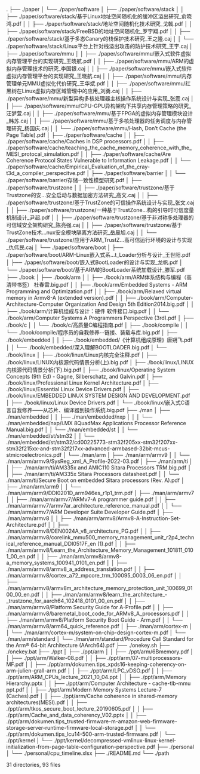 .
├── ./paper
│   └── ./paper/software
│       ├── ./paper/software/stack
│       │   ├── ./paper/software/stack/基于Linux地址空间随机化的缓冲区溢出研究_俞晓鸿.pdf
│       │   ├── ./paper/software/stack/地址空间随机化技术研究_戈戟.pdf
│       │   ├── ./paper/software/stack/FreeBSD的地址空间随机化_罗宇翔.pdf
│       │   ├── ./paper/software/stack/基于多态Canary的栈保护技术研究_王之隆.caj
│       │   └── ./paper/software/stack/Linux平台上针对栈溢出攻击的防护技术研究_王宇.caj
│       ├── ./paper/software/mmu
│       │   ├── ./paper/software/mmu/嵌入式软件虚拟内存管理平台的实现研究_王晓航.pdf
│       │   ├── ./paper/software/mmu/ARM的虚拟内存管理技术的研究_李国银.caj
│       │   ├── ./paper/software/mmu/嵌入式软件虚拟内存管理平台的实现研究_王晓航.caj
│       │   ├── ./paper/software/mmu/内存管理单元MMU虚拟化代价研究_王华斌.pdf
│       │   ├── ./paper/software/mmu/红黑树在Linux虚拟内存区域管理中的应用_刘勇.caj
│       │   ├── ./paper/software/mmu/新型异构多核处理器主核操作系统设计与实现_张震.caj
│       │   ├── ./paper/software/mmu/CPU-GPU异构架构下共享内存管理策略的研究_汪梦萱.caj
│       │   ├── ./paper/software/mmu/基于FPGA的虚拟内存管理模块设计_韩苏.caj
│       │   ├── ./paper/software/mmu/基于多核处理器的任务调度与内存管理研究_杨国庆.caj
│       │   └── ./paper/software/mmu/Hash, Don’t Cache (the Page Table).pdf
│       ├── ./paper/software/cache
│       │   ├── ./paper/software/cache/Caches in DSP processors.pdf
│       │   ├── ./paper/software/cache/teaching_the_cache_memory_coherence_with_the_MESI_protocal_simulation.pdf
│       │   ├── ./paper/software/cache/Are Coherence Protocol States Vulnerable to Information Leakage.pdf
│       │   └── ./paper/software/cache/Empirical_Evaluation_of_the_cray-t3d_a_compiler_perspecitve.pdf
│       ├── ./paper/software/barrier
│       │   └── ./paper/software/barrier/存储一致性模型研究.pdf
│       ├── ./paper/software/trustzone
│       │   ├── ./paper/software/trustzone/基于Trustzone的安...安全启动与数据加密方法研究_高文.caj
│       │   ├── ./paper/software/trustzone/基于TrustZone的可信操作系统设计与实现_张文.caj
│       │   ├── ./paper/software/trustzone/一种基于TrustZone...构的引导时可信度量机制设计_尹超.pdf
│       │   ├── ./paper/software/trustzone/基于非对称多处理器的可信域安全架构研究_陈亮强.caj
│       │   ├── ./paper/software/trustzone/基于TrustZone技术...nux安全模块隔离方法研究_岳晨旭.caj
│       │   └── ./paper/software/trustzone/应用于ARM_TrustZ...高可信运行环境的设计与实现_仇伟民.caj
│       └── ./paper/software/boot
│           ├── ./paper/software/boot/ARM-Linux嵌入式系...t_Loader分析与设计_王世阳.pdf
│           ├── ./paper/software/boot/嵌入式BootLoader的设计与实现_龙帆.pdf
│           └── ./paper/software/boot/基于ARM的BootLoader系统加载设计_滕军.pdf
├── ./book
│   ├── ./book/arm
│   │   ├── ./book/arm/ARM体系结构与编程（高清带书签） 杜春雷.big.pdf
│   │   ├── ./book/arm/Embedded Systems - ARM Programming and Optimization.pdf
│   │   ├── ./book/arm/Relaxed virtual memory in Armv8-A (extended version).pdf
│   │   ├── ./book/arm/Computer-Architecture-Computer Organization And Design 5th Edition2014.big.pdf
│   │   ├── ./book/arm/计算机组成与设计：硬件 软件接口.big.pdf
│   │   └── ./book/arm/Computer Systems A Programmers Perspective (3rd).pdf
│   ├── ./book/c
│   │   └── ./book/c/高质量C编程指南.pdf
│   ├── ./book/compile
│   │   └── ./book/compile/程序员的自我修养--链接、装载与库.big.pdf
│   ├── ./book/embedded
│   │   ├── ./book/embedded/《计算机组成原理》唐朔飞.pdf
│   │   └── ./book/embedded/深入理解BOOTLOADER.big.pdf
│   └── ./book/linux
│       ├── ./book/linux/Linux内核完全注释.pdf
│       ├── ./book/linux/LINUX内核源代码情景分析(上).big.pdf
│       ├── ./book/linux/LINUX内核源代码情景分析(下).big.pdf
│       ├── ./book/linux/Operating System Concepts (9th Ed) - Gagne, Silberschatz, and Galvin.pdf
│       ├── ./book/linux/Professional Linux Kernel Architecture.pdf
│       ├── ./book/linux/Essential Linux Device Drivers.pdf
│       ├── ./book/linux/EMBEDDED LINUX SYSTEM DESIGN AND DEVELOPMENT.pdf
│       ├── ./book/linux/Linux Device Drivers.pdf
│       └── ./book/linux/嵌入式C语言自我修养——从芯片、编译器到操作系统.big.pdf
├── ./man
│   ├── ./man/embedded
│   │   ├── ./man/embedded/nxp
│   │   │   └── ./man/embedded/nxp/i.MX 8QuadMax Applications Processor Reference Manual.big.pdf
│   │   └── ./man/embedded/st
│   │       └── ./man/embedded/st/stm32
│   │           └── ./man/embedded/st/stm32/cd00225773-stm32f205xx-stm32f207xx-stm32f215xx-and-stm32f217xx-advanced-armbased-32bit-mcus-stmicroelectronics.pdf
│   └── ./man/arm
│       ├── ./man/arm/armv9
│       │   └── ./man/arm/armv9/SysReg_xml_A_Profile-2022-03.pdf
│       ├── ./man/arm/ti
│       │   ├── ./man/arm/ti/AM335x and AMIC110 Sitara Processors TRM.big.pdf
│       │   ├── ./man/arm/ti/AM335x Sitara Processors datasheet.pdf
│       │   └── ./man/arm/ti/Secure Boot on embedded Sitara processors (Rev. A).pdf
│       ├── ./man/arm/arm9
│       │   └── ./man/arm/arm9/DDI0201D_arm946es_r1p1_trm.pdf
│       ├── ./man/arm/armv7
│       │   ├── ./man/arm/armv7/ARMv7-A programmer guide.pdf
│       │   ├── ./man/arm/armv7/armv7ar_architecture_reference_manual.pdf
│       │   └── ./man/arm/armv7/ARM Developer Suite Developer Guide.pdf
│       ├── ./man/arm/armv8
│       │   ├── ./man/arm/armv8/Armv8-A-Instruction-Set-Architecture.pdf
│       │   ├── ./man/arm/armv8/DEN0024A_v8_architecture_PG.pdf
│       │   ├── ./man/arm/armv8/corelink_mmu500_memory_management_unit_r2p4_technical_reference_manual_DDI0517F_en (1).pdf
│       │   ├── ./man/arm/armv8/Learn_the_Architecture_Memory_Management_101811_0101_00_en.pdf
│       │   ├── ./man/arm/armv8/armv8-a_memory_systems_100941_0101_en.pdf
│       │   ├── ./man/arm/armv8/armv8_a_address_translation.pdf
│       │   ├── ./man/arm/armv8/cortex_a72_mpcore_trm_100095_0003_06_en.pdf
│       │   ├── ./man/arm/armv8/armv8m_architecture_memory_protection_unit_100699_0100_00_en.pdf
│       │   ├── ./man/arm/armv8/learn_the_architecture_-_trustzone_for_aarch64_102418_0101_00_en.pdf
│       │   ├── ./man/arm/armv8/Platform Security Guide for A-Profile.pdf
│       │   ├── ./man/arm/armv8/baremetal_boot_code_for_ARMv8_A_processors.pdf
│       │   ├── ./man/arm/armv8/Platform Security Boot Guide - Arm.pdf
│       │   └── ./man/arm/armv8/arm64_quick_reference.pdf
│       ├── ./man/arm/cortex-m
│       │   └── ./man/arm/cortex-m/system-on-chip-design-cortex-m.pdf
│       └── ./man/arm/standard
│           └── ./man/arm/standard/Procedure Call Standard for the Arm® 64-bit  Architecture (AArch64).pdf
├── ./onekey.sh
├── ./onekey.bat
├── ./ppt
│   ├── ./ppt/arm
│   │   ├── ./ppt/arm/6Bmemory.pdf
│   │   ├── ./ppt/arm/Walker-08.pdf
│   │   ├── ./ppt/arm/07-multiprocessors-MF.pdf
│   │   ├── ./ppt/arm/dokumen.tips_xpds16-keeping-coherency-on-arm-julien-grall-arm.pdf
│   │   ├── ./ppt/arm/LPC_vDSO.pdf
│   │   ├── ./ppt/arm/ARM_CPUs_lecture_2021_10_04.ppt
│   │   ├── ./ppt/arm/Memory Hierarchy.pptx
│   │   ├── ./ppt/arm/Computer Architecture - cache-tlb-mmu ppt.pdf
│   │   ├── ./ppt/arm/Modern Memory Systems  Lecture-7 (Caches).pdf
│   │   ├── ./ppt/arm/Cache coherence in shared-memory architectures(MESI).pdf
│   │   ├── ./ppt/arm/tkos_secure_boot_lecture_20190605.pdf
│   │   ├── ./ppt/arm/Cache_and_data_coherency_V02.pptx
│   │   ├── ./ppt/arm/dokumen.tips_trusted-firmware-m-amazon-web-firmware-storage-server-runtime-firmware-local-storage.pdf
│   │   └── ./ppt/arm/dokumen.tips_lcu14-500-arm-trusted-firmware.pdf
│   └── ./ppt/kernel
│       └── ./ppt/kernel/decompressed-vmlinux-linux-kernel-initialization-from-page-table-configuration-perspective.pdf
├── ./personal
│   └── ./personal/cpu_timeline.xlsx
├── ./README.md
└── ./path

31 directories, 93 files
